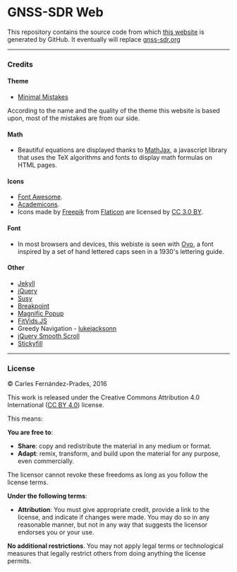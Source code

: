 # GNSS-SDR Web

This repository contains the source code from which [this website](https://gnss-sdr.github.io/geniuss-place/) is generated by GitHub. It eventually will replace [gnss-sdr.org](http://gnss-sdr.org)

---

### Credits

#### Theme

- [Minimal Mistakes](https://mmistakes.github.io/minimal-mistakes/)

According to the name and the quality of the theme this website is based upon, most of the mistakes are from our side.


#### Math

- Beautiful equations are displayed thanks to [MathJax](https://www.mathjax.org/), a javascript library that uses the TeX algorithms and fonts to display math formulas on HTML pages.

#### Icons

- [Font Awesome](http://fortawesome.github.io/Font-Awesome/).
- [Academicons](https://jpswalsh.github.io/academicons/).
- Icons made by [Freepik](http://www.freepik.com) from [Flaticon](http://www.flaticon.com) are licensed by [CC 3.0 BY](http://creativecommons.org/licenses/by/3.0/).


#### Font

- In most browsers and devices, this webiste is seen with [Ovo](https://fonts.google.com/specimen/Ovo?query=ovo), a font inspired by a set of hand lettered caps seen in a 1930's lettering guide.


#### Other

- [Jekyll](http://jekyllrb.com/)
- [jQuery](http://jquery.com/)
- [Susy](http://susy.oddbird.net/)
- [Breakpoint](http://breakpoint-sass.com/)
- [Magnific Popup](http://dimsemenov.com/plugins/magnific-popup/)
- [FitVids.JS](http://fitvidsjs.com/)
- Greedy Navigation - [lukejacksonn](http://codepen.io/lukejacksonn/pen/PwmwWV)
- [jQuery Smooth Scroll](https://github.com/kswedberg/jquery-smooth-scroll)
- [Stickyfill](https://github.com/wilddeer/stickyfill)

---


### License

&copy; Carles Fern&aacute;ndez-Prades, 2016

This work is released under the Creative Commons Attribution 4.0 International ([CC BY 4.0](https://creativecommons.org/licenses/by/4.0/legalcode)) license.

This means:

**You are free to**:
* **Share**: copy and redistribute the material in any medium or format.
* **Adapt**: remix, transform, and build upon the material for any purpose, even commercially.

The licensor cannot revoke these freedoms as long as you follow the license terms.


**Under the following terms**:
* **Attribution**: You must give appropriate credit, provide a link to the license, and indicate if changes were made. You may do so in any reasonable manner, but not in any way that suggests the licensor endorses you or your use.


**No additional restrictions**. You may not apply legal terms or technological measures that legally restrict others from doing anything the license permits.
